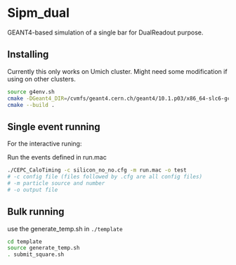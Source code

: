 
# Sipm_dual

GEANT4-based simulation of a single bar for DualReadout purpose.

## Installing

Currently this only works on Umich cluster. Might need some modification if using on other clusters. 
```bash
source g4env.sh
cmake -DGeant4_DIR=/cvmfs/geant4.cern.ch/geant4/10.1.p03/x86_64-slc6-gcc62-opt/lib64/Geant4-10.1.3
cmake --build .
```

## Single event running
For the interactive runing:

Run the events defined in run.mac
```bash
./CEPC_CaloTiming -c silicon_no_no.cfg -m run.mac -o test
# -c config file (files followed by .cfg are all config files)
# -m particle source and number
# -o output file
```

## Bulk running
use the generate_temp.sh in `./template`
```bash
cd template 
source generate_temp.sh
. submit_square.sh
```
